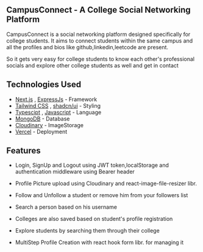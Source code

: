 
## CampusConnect - A College Social Networking Platform

CampusConnect is a social networking platform designed specifically for college students. It aims to connect students within the same campus and all the profiles and bios like github,linkedin,leetcode are present.

So it gets very easy for college students to know each other's professional socials and explore other college students as well and get in contact

<!--
![CampusConnect Logo](https://yourwebsite.com/path-to-logo.png)
## Table of Contents

- [Features](#features)
- [Getting Started](#getting-started)
  - [Prerequisites](#prerequisites)
  - [Installation](#installation)
- [Usage](#usage)
- [Technologies Used](#technologies-used)
- [Contributing](#contributing)
- [License](#license)

## Features
CampusConnect offers a range of features to enhance the college experience:
>

- **User Authentication:** Users can sign up, log in, and manage their profiles securely.
- **Campus-wide Posts:** Share text and multimedia posts with the entire campus community.
- **Friend Requests:** Send and accept friend requests to connect with fellow students.
- **Direct Messaging:** Private chat with friends and classmates.
- **Groups:** Create and join interest-based groups and clubs.
- **Events:** Organize and discover events happening on campus.
- **Notifications:** Stay updated with real-time notifications.
- **User Profiles:** Customize profiles with pictures, information, and more.
- **Search:** Easily find friends, groups, and posts on the platform.

## Getting Started

Follow these steps to set up CampusConnect on your local machine.

### Prerequisites

Before you begin, ensure you have the following software installed:

- [Node.js](https://nodejs.org/)
- [npm](https://www.npmjs.com/)
- [MongoDB](https://www.mongodb.com/)
- [Git](https://git-scm.com/)

### Installation

1. Clone the CampusConnect repository:

   ```bash
   git clone https://github.com/yourusername/CampusConnect.git
   ```

2. Navigate to the project directory:

   ```bash
   cd CampusConnect
   ```

3. Install frontend dependencies:

   ```bash
   cd client
   npm install
   ```

4. Install backend dependencies:

   ```bash
   cd ../server
   npm install
   ```

5. Create a `.env` file in the `server` directory and add the following environment variables:

   ```
   PORT=3001
   MONGODB_URI=your-mongodb-uri
   SECRET_KEY=your-secret-key
   ```

6. Start the server:

   ```bash
   npm start
   ```

7. Start the frontend development server:

   ```bash
   cd ../client
   npm run dev
   ```

8. Visit `http://localhost:3000` in your web browser to access CampusConnect.

## Usage

1. Sign up for a new account or log in with an existing one.
2. Explore the platform, connect with friends, join groups, and share your thoughts and experiences with the campus community.
3. Enjoy the CampusConnect experience!

## Contributing

Contributions are welcome! If you'd like to contribute to CampusConnect, please follow these guidelines:

1. Fork the repository on GitHub.
2. Create a new branch for your feature or bug fix.
3. Make your changes and commit them with descriptive commit messages.
4. Push your branch to your fork.
5. Submit a pull request to the `main` branch of the original repository.

## License

This project is licensed under the [MIT License](LICENSE).

---

Happy connecting on CampusConnect! If you have any questions or encounter issues, feel free to reach out to us at [your@email.com](mailto:your@email.com).
-->
## Technologies Used

  - [Next.js](https://nextjs.org/) , [ExpressJs](https://expressjs.com/) - Framework
  - [Tailwind CSS](https://tailwindcss.com/) , [shadcn/ui](https://ui.shadcn.com/) - Styling
  - [Typescipt](https://www.typescriptlang.org/) , [Javascript](https://developer.mozilla.org/en-US/docs/Web/JavaScript) - Language
    <!--  - [react-hook-form](https://www.react-hook-form.com/) -->
  - [MongoDB](https://www.mongodb.com/) - Database
  - [Cloudinary](https://cloudinary.com/) - ImageStorage
  - [Vercel](https://vercel.com/) - Deployment

## Features
* Login, SignUp and Logout using JWT token,localStorage and authentication middleware using Bearer header

* Profile Picture upload using Cloudinary and react-image-file-resizer libr.

* Follow and Unfollow a student or remove him from your followers list

* Search a person based on his username

* Colleges are also saved based on student's profile registration

* Explore students by searching them through their college

* MultiStep Profile Creation with react hook form libr. for managing it



